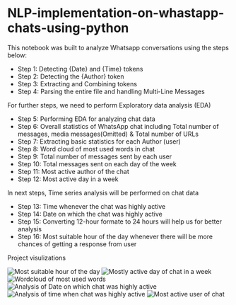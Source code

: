 # NLP-implementation-on-whastapp-chats-using-python
This notebook was built to analyze Whatsapp conversations using the steps below: 
* Step 1: Detecting {Date} and {Time} tokens
* Step 2: Detecting the {Author} token
* Step 3: Extracting and Combining tokens
* Step 4: Parsing the entire file and handling Multi-Line Messages 

For further steps, we need to perform Exploratory data analysis (EDA)
* Step 5: Performing EDA for analyzing chat data
* Step 6: Overall statistics of WhatsApp chat including Total number of messages, media messages(Omitted) &amp; Total number of URLs
* Step 7: Extracting basic statistics for each Author (user)
* Step 8: Word cloud of most used words in chat
* Step 9: Total number of messages sent by each user
* Step 10: Total messages sent on each day of the week
* Step 11: Most active author of the chat
* Step 12: Most active day in a week

In next steps, Time series analysis will be performed on chat data  
* Step 13: Time whenever the chat was highly active
* Step 14: Date on which the chat was highly active
* Step 15: Converting 12-hour formate to 24 hours will help us for better analysis
* Step 16: Most suitable hour of the day whenever there will be more chances of getting a response from user

Project visulizations

![Most suitable hour of the day](https://user-images.githubusercontent.com/65674945/124717183-bb711b00-deb9-11eb-8d64-5ffd6372fc7a.PNG)
![Mostly active day of chat in a week](https://user-images.githubusercontent.com/65674945/124717187-bca24800-deb9-11eb-886d-258e8fc73213.PNG)
![Wordcloud of most used words](https://user-images.githubusercontent.com/65674945/124717189-bd3ade80-deb9-11eb-9c86-3edf6bfa14d6.PNG)
![Analysis of Date on which chat was highly active](https://user-images.githubusercontent.com/65674945/124717194-be6c0b80-deb9-11eb-9502-b1d058bcdb78.PNG)
![Analysis of time when chat was highly active](https://user-images.githubusercontent.com/65674945/124717197-bf04a200-deb9-11eb-821f-bb74ed723f80.PNG)
![Most active user of chat](https://user-images.githubusercontent.com/65674945/124717199-bf9d3880-deb9-11eb-810d-dcb5128ea058.PNG)
